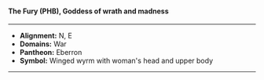 #### The Fury (PHB), Goddess of wrath and madness
___

- **Alignment:** N, E
- **Domains:** War
- **Pantheon:** Eberron
- **Symbol:** Winged wyrm with woman's head and upper body
___
